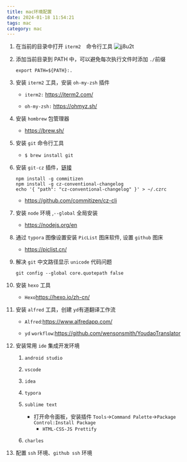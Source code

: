 ```yaml
---
title: mac环境配置
date: 2024-01-18 11:54:21
tags: mac
category: mac
---
```


1. 在当前的目录中打开 `iterm2  `命令行工具
		![jj8u2t](https://raw.githubusercontent.com/barryxc/pictures-lib/main/PicList/jj8u2t.png?token=AE66NBPRTYMLFYIODDFRLI3FVE6SK)


2. 添加当前目录到 PATH 中，可以避免每次执行文件时添加 `./`前缀

	```shell
	export PATH=${PATH}:.
	```

3. 安装 `iterm2` 工具，安装 `oh-my-zsh` 插件

   * `iterm2:` https://iterm2.com/

   * `oh-my-zsh:` https://ohmyz.sh/


4. 安装 `hombrew` 包管理器

    * https://brew.sh/

5. 安装 `git` 命令行工具

    * `$ brew install git`

6. 安装 `git-cz` 插件，[链接](https://github.com/commitizen/cz-cli)

    ```shell
    npm install -g commitizen
    npm install -g cz-conventional-changelog
    echo '{ "path": "cz-conventional-changelog" }' > ~/.czrc
    ```

    * https://github.com/commitizen/cz-cli

7. 安装 `node` 环境 ,`--global` 全局安装

    * https://nodejs.org/en

8. 通过 `typora` 图像设置安装  `PicList` 图床软件, 设置 `github` 图床
   *  https://piclist.cn/

9. 解决 `git` 中文路径显示 `unicode` 代码问题

    ```shell
    git config --global core.quotepath false
    ```

10. 安装 `hexo` 工具
    * `Hexo`https://hexo.io/zh-cn/

11. 安装 `alfred` 工具，创建 `yd`有道翻译工作流

    * `Alfred`:https://www.alfredapp.com/

    * `yd` `workflow`:https://github.com/wensonsmith/YoudaoTranslator

12. 安装常用 `ide` 集成开发环境

    1. `android studio` 

    2. `vscode` 

    3. `idea`

    4. `typora`

    5. `sublime text`
       * 打开命令面板，安装插件  `Tools`->`Command Palette`->`Package Control:Install Package `
         * `HTML-CSS-JS Prettify`
    6. `charles`

13. 配置 `ssh` 环境、`github ssh` 环境
